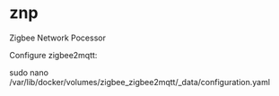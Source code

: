 # znp
Zigbee Network Pocessor

Configure zigbee2mqtt:

sudo nano /var/lib/docker/volumes/zigbee_zigbee2mqtt/_data/configuration.yaml
